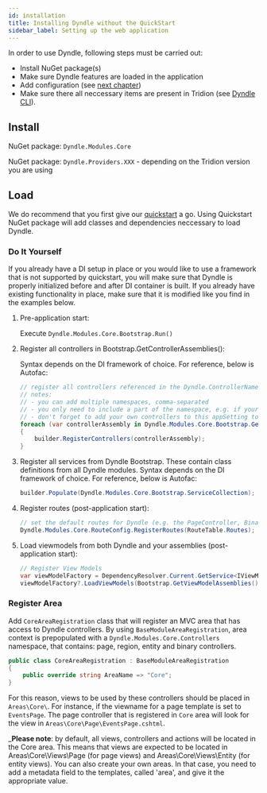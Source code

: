 ```yaml
---
id: installation
title: Installing Dyndle without the QuickStart
sidebar_label: Setting up the web application
---
```


In order to use Dyndle, following steps must be carried out:

- Install NuGet package(s)
- Make sure Dyndle features are loaded in the application
- Add configuration (see [next chapter](configuration))
- Make sure there all neccessary items are present in Tridion (see [Dyndle CLI](cli)).

## Install

NuGet package: `Dyndle.Modules.Core`

NuGet package: `Dyndle.Providers.XXX` - depending on the Tridion version you are using

## Load

We do recommend that you first give our [quickstart](getting-started) a go. Using Quickstart NuGet package will add classes and dependencies neccessary to load Dyndle.

### Do It Yourself

If you already have a DI setup in place or you would like to use a framework that is not supported by quickstart, you will make sure that Dyndle is properly initialized before and after DI container is built. If you already have existing functionality in place, make sure that it is modified like you find in the examples below.

1. Pre-application start:

   Execute `Dyndle.Modules.Core.Bootstrap.Run()`

1. Register all controllers in Bootstrap.GetControllerAssemblies():

   Syntax depends on the DI framework of choice. For reference, below is Autofac:

   ```c#
   // register all controllers referenced in the Dyndle.ControllerNamespaces appSetting
   // notes:
   // - you can add multiple namespaces, comma-separated
   // - you only need to include a part of the namespace, e.g. if your controllers are in Acme.Web.Controllers, you can also configure them as 'Acme.Web'
   // - don't forget to add your own controllers to this appSetting too
   foreach (var controllerAssembly in Dyndle.Modules.Core.Bootstrap.GetControllerAssemblies())
   {
       builder.RegisterControllers(controllerAssembly);
   }
   ```

1. Register all services from Dyndle Bootstrap. These contain class definitions from all Dyndle modules. Syntax depends on the DI framework of choice. For reference, below is Autofac:

   ```c#
   builder.Populate(Dyndle.Modules.Core.Bootstrap.ServiceCollection);
   ```

1. Register routes (post-application start):

   ```c#
   // set the default routes for Dyndle (e.g. the PageController, BinaryController, etc)
   Dyndle.Modules.Core.RouteConfig.RegisterRoutes(RouteTable.Routes);
   ```

1. Load viewmodels from both Dyndle and your assemblies (post-application start):

   ```c#
   // Register View Models
   var viewModelFactory = DependencyResolver.Current.GetService<IViewModelFactory>();
   viewModelFactory?.LoadViewModels(Bootstrap.GetViewModelAssemblies());
   ```

### Register Area

Add `CoreAreaRegistration` class that will register an MVC area that has access to Dyndle controllers. By using `BaseModuleAreaRegistration`, area context is prepopulated with a `Dyndle.Modules.Core.Controllers` namespace, that contains: page, region, entity and binary controllers.

```c#
public class CoreAreaRegistration : BaseModuleAreaRegistration
{
    public override string AreaName => "Core";
}
```

For this reason, views to be used by these controllers should be placed in `Areas\Core\`. For instance, if the viewname for a page template is set to `EventsPage`. The page controller that is registered in `Core` area will look for the view in `Areas\Core\Page\EventsPage.cshtml`.

_**Please note**: by default, all views, controllers and actions will be located in the Core area. This means that views are expected to be located in Areas\Core\Views\Page (for page views) and Areas\Core\Views\Entity (for entity views). You can also create your own areas. In that case, you need to add a metadata field to the templates, called 'area', and give it the appropriate value.
